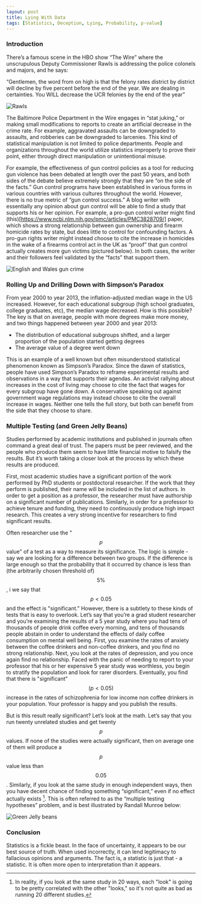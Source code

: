 ```yaml
---
layout: post
title: Lying With Data
tags: [Statistics, Deception, Lying, Probability, p-value]
---
```

<script> 
  (function(i,s,o,g,r,a,m){i['GoogleAnalyticsObject']=r;i[r]=i[r]||function(){
  (i[r].q=i[r].q||[]).push(arguments)},i[r].l=1*new Date();a=s.createElement(o),
  m=s.getElementsByTagName(o)[0];a.async=1;a.src=g;m.parentNode.insertBefore(a,m)
  })(window,document,'script','https://www.google-analytics.com/analytics.js','ga');

  ga('create', 'UA-82391879-1', 'auto');
  ga('send', 'pageview');

</script>

### Introduction 

There’s a famous scene in the HBO show “The Wire” where the unscrupulous Deputy Commissioner Rawls is addressing the police colonels and majors, and he says:

“Gentlemen, the word from on high is that the felony rates district by district will decline by five percent before the end of the year. We are dealing in certainties. You WILL decrease the UCR felonies by the end of the year”

![Rawls](/img/rawls.png)


The Baltimore Police Department in the Wire engages in “stat juking,” or making small modifications to reports to create an artificial decrease in the crime rate. For example, aggravated assaults can be downgraded to assaults, and robberies can be downgraded to larcenies. This kind of statistical manipulation is not limited to police departments. People and organizations throughout the world utilize statistics improperly to prove their point, either through direct manipulation or unintentional misuse. 

For example, the effectiveness of gun control policies as a tool for reducing gun violence has been debated at length over the past 50 years, and both sides of the debate believe extremely strongly that they are “on the side of the facts.” Gun control programs have been established in various forms in various countries with various cultures throughout the world. However, there is no true metric of “gun control success.” A blog writer with essentially any opinion about gun control will be able to find a study that supports his or her opinion. For example, a pro-gun control writer might find (this)[https://www.ncbi.nlm.nih.gov/pmc/articles/PMC3828709/] paper, which shows a strong relationship between gun ownership and firearm homicide rates by state, but does little to control for confounding factors. A pro-gun rights writer might instead choose to cite the increase in homicides in the wake of a firearms control act in the UK as “proof” that gun control actually creates more gun victims (pictured below). In both cases, the writer and their followers feel validated by the “facts” that support them. 

![English and Wales gun crime](/img/england_wales.png)

### Rolling Up and Drilling Down with Simpson’s Paradox

From year 2000 to year 2013, the inflation-adjusted median wage in the US increased. However, for each educational subgroup (high school graduates, college graduates, etc), the median wage decreased. How is this possible? The key is that on average, people with more degrees make more money, and two things happened between year 2000 and year 2013:

- The distribution of educational subgroups shifted, and a larger proportion of the population started getting degrees
- The average value of a degree went down

This is an example of a well known but often misunderstood statistical phenomenon known as Simpson’s Paradox. Since the dawn of statistics, people have used Simpson’s Paradox to reframe experimental results and observations in a way that supports their agendas. An activist rallying about increases in the cost of living may choose to cite the fact that wages for every subgroup have gone down. A conservative speaking out against government wage regulations may instead choose to cite the overall increase in wages. Neither one tells the full story, but both can benefit from the side that they choose to share. 

### Multiple Testing (and Green Jelly Beans)

Studies performed by academic institutions and published in journals often command a great deal of trust. The papers must be peer reviewed, and the people who produce them seem to have little financial motive to falsify the results. But it’s worth taking a closer look at the process by which these results are produced.

First, most academic studies have a significant portion of the work performed by PhD students or postdoctoral researcher. If the work that they perform is published, their name will be included in the list of authors. In order to get a position as a professor, the researcher must have authorship on a significant number of publications. Similarly, in order for a professor to achieve tenure and funding, they need to continuously produce high impact research. This creates a very strong incentive for researchers to find significant results. 

Often researcher use the "$$p$$ value" of a test as a way to measure its significance. The logic is simple - say we are looking for a difference between two groups. If the difference is large enough so that the probability that it occurred by chance is less than (the arbitrarily chosen threshold of) $$5\%$$, i we say that $$p < 0.05$$ and the effect is "significant." However, there is a subtlety to these kinds of tests that is easy to overlook. Let’s say that you’re a grad student researcher and you’re examining the results of a 5 year study where you had tens of thousands of people drink coffee every morning, and tens of thousands people abstain in order to understand the effects of daily coffee consumption on mental well being. First, you examine the rates of anxiety between the coffee drinkers and non-coffee drinkers, and you find no strong relationship. Next, you look at the rates of depression, and you once again find no relationship. Faced with the panic of needing to report to your professor that his or her expensive 5 year study was worthless, you begin to stratify the population and look for rarer disorders. Eventually, you find that there is "significant" $$(p < 0.05)$$ increase in the rates of schizophrenia for low income non coffee drinkers in your population. Your professor is happy and you publish the results.

But is this result really significant? Let’s look at the math. Let’s say that you run twenty unrelated studies and get twenty $$p$$ values. If none of the studies were actually significant, then on average one of them will produce a $$p$$ value less than $$0.05$$. Similarly, if you look at the same study in enough independent ways, then you have decent chance of finding something “significant,” even if no effect actually exists [^footnote]. This is often referred to as the “multiple testing hypotheses” problem, and is best illustrated by Randall Munroe below:

![Green Jelly beans](/img/significant.png)

### Conclusion

Statistics is a fickle beast. In the face of uncertainty, it appears to be our best source of truth. When used incorrectly, it can lend legitimacy to fallacious opinions and arguments. The fact is, a statistic is just that - a statistic. It is often more open to interpretation than it appears.


[^footnote]: In reality, if you look at the same study in 20 ways, each "look" is going to be pretty correlated with the other "looks," so it's not quite as bad as running 20 different studies.




